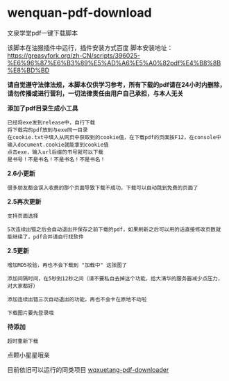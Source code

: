 # wenquan-pdf-download
文泉学堂pdf一键下载脚本

该脚本在油猴插件中运行，插件安装方式百度
脚本安装地址：https://greasyfork.org/zh-CN/scripts/396025-%E6%96%87%E6%B3%89%E5%AD%A6%E5%A0%82pdf%E4%B8%8B%E8%BD%BD

**请自觉遵守法律法规，本脚本仅供学习参考，所有下载的pdf请在24小时内删除，请勿传播或进行营利，一切法律责任由用户自己承担，与本人无关**

**添加了pdf目录生成小工具**
```
已经将exe发到release中，自行下载
将下载完的pdf放到与exe同一目录
在cookie.txt中填入从网页中获取到的cookie值，在下载pdf的页面按F12，在console中输入document.cookie就能拿到cookie值
点击exe，输入url后缀的书号就可以下载
是书号！不是书名！不是书名！不是书名！
```

**2.6小更新**
```
很多朋友都会误入收费的那个页面导致下载不成功，下载可以自动跳到免费的页面了
```

**2.5再次更新**
```
支持页面选择

5次连续出错之后会自动退出并保存之前下载的pdf，如果刷新之后可以用的话直接修改页数就能继续了，pdf合并请自行找软件

```
**2.5更新**
```
增加MD5校验，再也不会下载到 "加载中" 这张图了

添加间隔时间，在5秒到12秒之间（请不要私自去掉这个功能，给大清华的服务器减少点压力，对大家都好）

添加连续出错三次自动退出的功能，再也不会卡在原地不动啦

下载图片要先登录哦
```
**待添加**
```
超时重新下载
```

点颗小星星哦亲

目前依旧可以运行的同类项目
[wqxuetang-pdf-downloader](https://github.com/SweetInk/wqxuetang-pdf-downloader) 
